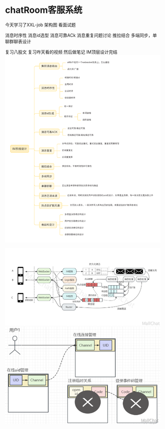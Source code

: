 # chatRoom客服系统
今天学习了XXL-job
架构图
看面试题

消息时序性
消息id选型
消息可靠ACk
消息重复问题讨论
推拉结合
多端同步，单聊群聊表设计

复习八股文
复习咋天看的视频 然后做笔记
IM顶层设计完结
![img.png](img.png)

![img_1.png](img_1.png)
![img_2.png](img_2.png)